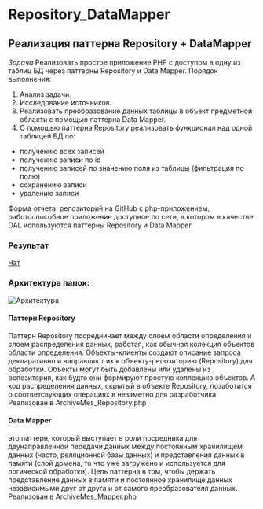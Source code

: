 # Repository_DataMapper
## Реализация паттерна Repository + DataMapper 

*Задача* Реализовать простое приложение PHP с доступом в одну из таблиц БД через паттерны Repository и Data Mapper.
Порядок выполнения:
1. Анализ задачи.
2. Исследование источников.
3. Реализовать преобразование данных таблицы в объект предметной области с помощью паттерна Data Mapper.
4. С помощью паттерна Repository реализовать функционал над одной таблицей БД по:
* получению всех записей
* получению записи по id
* получению записей по значению поля из таблицы (фильтрация по полю)
* сохранению записи
* удалению записи


Форма отчета: репозиторий на GitHub с php-приложением, работоспособное приложение доступное по сети, в котором в качестве DAL используются паттерны Repository и Data Mapper.

### Результат
[Чат](http://143.198.70.213:5555/)

### Архитектура папок:
![Архитектура](https://user-images.githubusercontent.com/91362737/173187173-0f334455-a0ba-47f6-80f8-5439b6250c84.png)

#### Паттерн Repository
Паттерн Repository посредничает между слоем области определения и слоем распределения данных, работая, как обычная колекция объектов области определения. Объекты-клиенты создают описание запроса декларативно и направляют их к объекту-репозиторию (Repository) для обработки. Объекты могут быть добавлены или удалены из репозитория, как будто они формируют простую коллекцию объектов. А код распределения данных, скрытый в объекте Repository, позаботится о соответсвующих операциях в незаметно для разработчика.
Реализован в ArchiveMes_Repository.php

#### Data Mapper
это паттерн, который выступает в роли посредника для двунаправленной передачи данных между постоянным хранилищем данных (часто, реляционной базы данных) и представления данных в памяти (слой домена, то что уже загружено и используется для логической обработки). Цель паттерна в том, чтобы держать представление данных в памяти и постоянное хранилище данных независимыми друг от друга и от самого преобразователя данных. 
Реализован в ArchiveMes_Mapper.php
